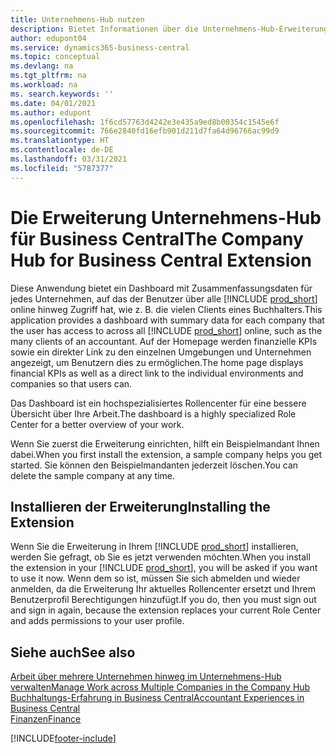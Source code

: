 ```yaml
---
title: Unternehmens-Hub nutzen
description: Bietet Informationen über die Unternehmens-Hub-Erweiterung, mit der Sie Ihre Arbeit unternehmensübergreifend in Business Central verwalten können.
author: edupont04
ms.service: dynamics365-business-central
ms.topic: conceptual
ms.devlang: na
ms.tgt_pltfrm: na
ms.workload: na
ms. search.keywords: ''
ms.date: 04/01/2021
ms.author: edupont
ms.openlocfilehash: 1f6cd57763d4242e3e435a9ed8b00354c1545e6f
ms.sourcegitcommit: 766e2840fd16efb901d211d7fa64d96766ac99d9
ms.translationtype: HT
ms.contentlocale: de-DE
ms.lasthandoff: 03/31/2021
ms.locfileid: "5787377"
---
```

# <a name="the-company-hub-for-business-central-extension"></a><span data-ttu-id="c7eeb-103">Die Erweiterung Unternehmens-Hub für Business Central</span><span class="sxs-lookup"><span data-stu-id="c7eeb-103">The Company Hub for Business Central Extension</span></span>

<span data-ttu-id="c7eeb-104">Diese Anwendung bietet ein Dashboard mit Zusammenfassungsdaten für jedes Unternehmen, auf das der Benutzer über alle [!INCLUDE [prod_short](includes/prod_short.md)] online hinweg Zugriff hat, wie z. B. die vielen Clients eines Buchhalters.</span><span class="sxs-lookup"><span data-stu-id="c7eeb-104">This application provides a dashboard with summary data for each company that the user has access to across all [!INCLUDE [prod_short](includes/prod_short.md)] online, such as the many clients of an accountant.</span></span> <span data-ttu-id="c7eeb-105">Auf der Homepage werden finanzielle KPIs sowie ein direkter Link zu den einzelnen Umgebungen und Unternehmen angezeigt, um Benutzern dies zu ermöglichen.</span><span class="sxs-lookup"><span data-stu-id="c7eeb-105">The home page displays financial KPIs as well as a direct link to the individual environments and companies so that users can.</span></span>

<span data-ttu-id="c7eeb-106">Das Dashboard ist ein hochspezialisiertes Rollencenter für eine bessere Übersicht über Ihre Arbeit.</span><span class="sxs-lookup"><span data-stu-id="c7eeb-106">The dashboard is a highly specialized Role Center for a better overview of your work.</span></span>

<span data-ttu-id="c7eeb-107">Wenn Sie zuerst die Erweiterung einrichten, hilft ein Beispielmandant Ihnen dabei.</span><span class="sxs-lookup"><span data-stu-id="c7eeb-107">When you first install the extension, a sample company helps you get started.</span></span> <span data-ttu-id="c7eeb-108">Sie können den Beispielmandanten jederzeit löschen.</span><span class="sxs-lookup"><span data-stu-id="c7eeb-108">You can delete the sample company at any time.</span></span>

## <a name="installing-the-extension"></a><span data-ttu-id="c7eeb-109">Installieren der Erweiterung</span><span class="sxs-lookup"><span data-stu-id="c7eeb-109">Installing the Extension</span></span>

<span data-ttu-id="c7eeb-110">Wenn Sie die Erweiterung in Ihrem [!INCLUDE [prod_short](includes/prod_short.md)] installieren, werden Sie gefragt, ob Sie es jetzt verwenden möchten.</span><span class="sxs-lookup"><span data-stu-id="c7eeb-110">When you install the extension in your [!INCLUDE [prod_short](includes/prod_short.md)], you will be asked if you want to use it now.</span></span> <span data-ttu-id="c7eeb-111">Wenn dem so ist, müssen Sie sich abmelden und wieder anmelden, da die Erweiterung Ihr aktuelles Rollencenter ersetzt und Ihrem Benutzerprofil Berechtigungen hinzufügt.</span><span class="sxs-lookup"><span data-stu-id="c7eeb-111">If you do, then you must sign out and sign in again, because the extension replaces your current Role Center and adds permissions to your user profile.</span></span>

## <a name="see-also"></a><span data-ttu-id="c7eeb-112">Siehe auch</span><span class="sxs-lookup"><span data-stu-id="c7eeb-112">See also</span></span>

[<span data-ttu-id="c7eeb-113">Arbeit über mehrere Unternehmen hinweg im Unternehmens-Hub verwalten</span><span class="sxs-lookup"><span data-stu-id="c7eeb-113">Manage Work across Multiple Companies in the Company Hub</span></span>](company-hub.md)  
[<span data-ttu-id="c7eeb-114">Buchhaltungs-Erfahrung in Business Central</span><span class="sxs-lookup"><span data-stu-id="c7eeb-114">Accountant Experiences in Business Central </span></span>](finance-accounting.md)  
[<span data-ttu-id="c7eeb-115">Finanzen</span><span class="sxs-lookup"><span data-stu-id="c7eeb-115">Finance</span></span>](finance.md)  


[!INCLUDE[footer-include](includes/footer-banner.md)]